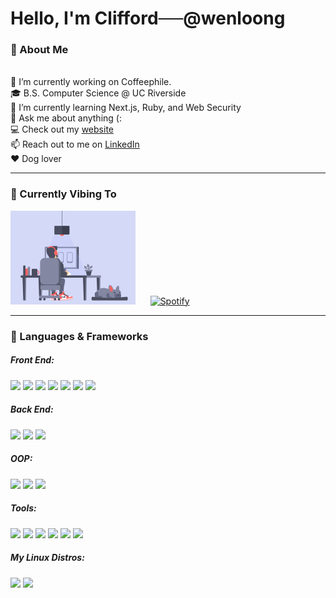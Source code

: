 # Hello, I'm Clifford<s>&nbsp;&nbsp;&nbsp;&nbsp;&nbsp;&nbsp;</s>@wenloong
<h3> 🐶 About Me </h3>

<br>🔭 I’m currently working on Coffeephile.
<br>🎓 B.S. Computer Science @ UC Riverside
<br>🌱 I’m currently learning Next.js, Ruby, and Web Security
<br>💬 Ask me about anything (:
<br>💻 Check out my [website](https://www.cliffordng.com)
<br>📫 Reach out to me on [LinkedIn](https://www.linkedin.com/in/cliffordng)
<br>❤️ Dog lover

<hr>

<h3> 🎵 Currently Vibing To </h3>

<img height="150px" src="https://github.com/wenloong/wenloong/blob/main/frenchie.gif"/> &nbsp;&nbsp;&nbsp;&nbsp;&nbsp;[![Spotify](https://spotify-now-playing.wenloong.vercel.app/api/spotify)](https://open.spotify.com/user/cliffordngwl)

<hr>

<h3> 🔧 Languages & Frameworks </h3>

<h5> Front End: </h5>
<p>
  <img src="https://img.shields.io/badge/-JavaScript-F7DF1C?style=flat-square&logo=javascript&logoColor=black"/>
  <img src="https://img.shields.io/badge/-TypeScript-007ACC?style=flat-square&logo=typescript&logoColor=white"/>
  <img src="https://img.shields.io/badge/-React.js-61DAFB?style=flat-square&logo=react&logoColor=black"/>
  <img src="https://img.shields.io/badge/-Ruby-CC0000?style=flat-square&logo=ruby&logoColor=white"/>
  <img src="https://img.shields.io/badge/-HTML5-%23E44D27?style=flat-square&logo=html5&logoColor=ffffff"/>
  <img src="https://img.shields.io/badge/-CSS3-%231572B6?style=flat-square&logo=css3"/>
  <img src="https://img.shields.io/badge/-Sass-%23CC6699?style=flat-square&logo=sass&logoColor=ffffff"/>
</p>
<h5> Back End: </h5>
<p>
  <img src="https://img.shields.io/badge/-MongoDB-12924F?style=flat-square&logo=mongodb&logoColor=ffffff"/>
  <img src="https://img.shields.io/badge/-Postgres-0064a5?style=flat-square&logo=postgresql&logoColor=ffffff"/>
  <img src="https://img.shields.io/badge/-Hadoop-D1A162?style=flat-square&logo=apache&logoColor=ffffff"/>
</p>
<h5> OOP: </h5>
<p>
  <img src="http://img.shields.io/badge/-C++-A8B9CC?style=flat-square&logo=c%2B%2B&logoColor=black"/>
  <img src="https://img.shields.io/badge/-Java-5382A1?style=flat-square&logo=java"/>
  <img src="https://img.shields.io/badge/-Python-4B8BBE?style=flat-square&logo=python&logoColor=ffffff"/>
</p>
<h5> Tools: </h5>
<p>
  <img src="https://img.shields.io/badge/-Nodejs-026E00?style=flat-square&logo=Node.js&logoColor=ffffff"/>
  <img src="https://img.shields.io/badge/-Jupyter Notebook-DD4814?style=flat-square&logo=jupyter&logoColor=ffffff"/>
  <img src="https://img.shields.io/badge/-Vim-228B22?style=flat-square&logo=vim&logoColor=ffffff"/>
  <img src="https://img.shields.io/badge/-Git-%23F05032?style=flat-square&logo=git&logoColor=ffffff"/>
  <img src="https://img.shields.io/badge/-GitHub-181717?style=flat-square&logo=github"/>
  <img src="https://img.shields.io/badge/-Firebase-FFCA28?style=flat-square&logo=firebase&logoColor=black"/>
</p>

<h5> My Linux Distros: </h5>
<p>
  <img src="https://img.shields.io/badge/-Arch Linux-1793D1?style=flat-square&logo=arch-linux&logoColor=white"/>
  <img src="https://img.shields.io/badge/-Ubuntu-DD4814?style=flat-square&logo=ubuntu&logoColor=white"/>
</p>
